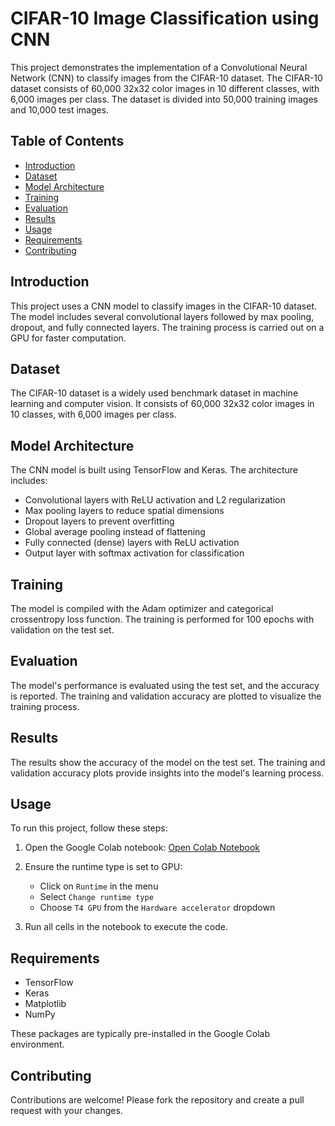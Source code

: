 # CIFAR-10 Image Classification using CNN

This project demonstrates the implementation of a Convolutional Neural Network (CNN) to classify images from the CIFAR-10 dataset. The CIFAR-10 dataset consists of 60,000 32x32 color images in 10 different classes, with 6,000 images per class. The dataset is divided into 50,000 training images and 10,000 test images.

## Table of Contents
- [Introduction](#introduction)
- [Dataset](#dataset)
- [Model Architecture](#model-architecture)
- [Training](#training)
- [Evaluation](#evaluation)
- [Results](#results)
- [Usage](#usage)
- [Requirements](#requirements)
- [Contributing](#contributing)




## Introduction

This project uses a CNN model to classify images in the CIFAR-10 dataset. The model includes several convolutional layers followed by max pooling, dropout, and fully connected layers. The training process is carried out on a GPU for faster computation.

## Dataset

The CIFAR-10 dataset is a widely used benchmark dataset in machine learning and computer vision. It consists of 60,000 32x32 color images in 10 classes, with 6,000 images per class.

## Model Architecture

The CNN model is built using TensorFlow and Keras. The architecture includes:

- Convolutional layers with ReLU activation and L2 regularization
- Max pooling layers to reduce spatial dimensions
- Dropout layers to prevent overfitting
- Global average pooling instead of flattening
- Fully connected (dense) layers with ReLU activation
- Output layer with softmax activation for classification

## Training

The model is compiled with the Adam optimizer and categorical crossentropy loss function. The training is performed for 100 epochs with validation on the test set.

## Evaluation

The model's performance is evaluated using the test set, and the accuracy is reported. The training and validation accuracy are plotted to visualize the training process.

## Results

The results show the accuracy of the model on the test set. The training and validation accuracy plots provide insights into the model's learning process.

## Usage

To run this project, follow these steps:

1. Open the Google Colab notebook:
    [Open Colab Notebook](https://colab.research.google.com/drive/1HUJAVwk7BIULO0EJN3cOJKjQWvin9JxC#scrollTo=p2wvL1Ynanpb)

2. Ensure the runtime type is set to GPU:
    - Click on `Runtime` in the menu
    - Select `Change runtime type`
    - Choose `T4 GPU` from the `Hardware accelerator` dropdown

3. Run all cells in the notebook to execute the code.

## Requirements

- TensorFlow
- Keras
- Matplotlib
- NumPy

These packages are typically pre-installed in the Google Colab environment.
## Contributing

Contributions are welcome! Please fork the repository and create a pull request with your changes.

